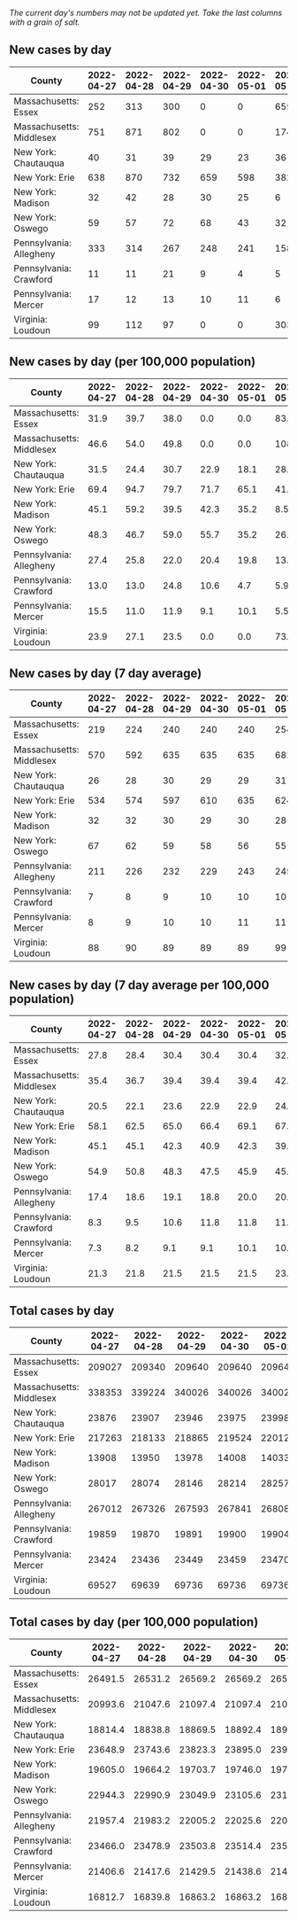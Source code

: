 _The current day's numbers may not be updated yet. Take the last columns with a grain of salt._
## New cases by day

| County | 2022-04-27 | 2022-04-28 | 2022-04-29 | 2022-04-30 | 2022-05-01 | 2022-05-02 | 2022-05-03 |
| --- | --- | --- | --- | --- | --- | --- | --- |
| Massachusetts: Essex | 252 | 313 | 300 | 0 | 0 | 655 |  |
| Massachusetts: Middlesex | 751 | 871 | 802 | 0 | 0 | 1748 |  |
| New York: Chautauqua | 40 | 31 | 39 | 29 | 23 | 36 |  |
| New York: Erie | 638 | 870 | 732 | 659 | 598 | 382 |  |
| New York: Madison | 32 | 42 | 28 | 30 | 25 | 6 |  |
| New York: Oswego | 59 | 57 | 72 | 68 | 43 | 32 |  |
| Pennsylvania: Allegheny | 333 | 314 | 267 | 248 | 241 | 158 | 196 |
| Pennsylvania: Crawford | 11 | 11 | 21 | 9 | 4 | 5 | 14 |
| Pennsylvania: Mercer | 17 | 12 | 13 | 10 | 11 | 6 | 10 |
| Virginia: Loudoun | 99 | 112 | 97 | 0 | 0 | 303 | 79 |

## New cases by day (per 100,000 population)

| County | 2022-04-27 | 2022-04-28 | 2022-04-29 | 2022-04-30 | 2022-05-01 | 2022-05-02 | 2022-05-03 |
| --- | --- | --- | --- | --- | --- | --- | --- |
| Massachusetts: Essex | 31.9 | 39.7 | 38.0 | 0.0 | 0.0 | 83.0 |  |
| Massachusetts: Middlesex | 46.6 | 54.0 | 49.8 | 0.0 | 0.0 | 108.5 |  |
| New York: Chautauqua | 31.5 | 24.4 | 30.7 | 22.9 | 18.1 | 28.4 |  |
| New York: Erie | 69.4 | 94.7 | 79.7 | 71.7 | 65.1 | 41.6 |  |
| New York: Madison | 45.1 | 59.2 | 39.5 | 42.3 | 35.2 | 8.5 |  |
| New York: Oswego | 48.3 | 46.7 | 59.0 | 55.7 | 35.2 | 26.2 |  |
| Pennsylvania: Allegheny | 27.4 | 25.8 | 22.0 | 20.4 | 19.8 | 13.0 | 16.1 |
| Pennsylvania: Crawford | 13.0 | 13.0 | 24.8 | 10.6 | 4.7 | 5.9 | 16.5 |
| Pennsylvania: Mercer | 15.5 | 11.0 | 11.9 | 9.1 | 10.1 | 5.5 | 9.1 |
| Virginia: Loudoun | 23.9 | 27.1 | 23.5 | 0.0 | 0.0 | 73.3 | 19.1 |

## New cases by day (7 day average)

| County | 2022-04-27 | 2022-04-28 | 2022-04-29 | 2022-04-30 | 2022-05-01 | 2022-05-02 | 2022-05-03 |
| --- | --- | --- | --- | --- | --- | --- | --- |
| Massachusetts: Essex | 219 | 224 | 240 | 240 | 240 | 254 |  |
| Massachusetts: Middlesex | 570 | 592 | 635 | 635 | 635 | 681 |  |
| New York: Chautauqua | 26 | 28 | 30 | 29 | 29 | 31 |  |
| New York: Erie | 534 | 574 | 597 | 610 | 635 | 624 |  |
| New York: Madison | 32 | 32 | 30 | 29 | 30 | 28 |  |
| New York: Oswego | 67 | 62 | 59 | 58 | 56 | 55 |  |
| Pennsylvania: Allegheny | 211 | 226 | 232 | 229 | 243 | 245 | 251 |
| Pennsylvania: Crawford | 7 | 8 | 9 | 10 | 10 | 10 | 11 |
| Pennsylvania: Mercer | 8 | 9 | 10 | 10 | 11 | 11 | 11 |
| Virginia: Loudoun | 88 | 90 | 89 | 89 | 89 | 99 | 99 |

## New cases by day (7 day average per 100,000 population)

| County | 2022-04-27 | 2022-04-28 | 2022-04-29 | 2022-04-30 | 2022-05-01 | 2022-05-02 | 2022-05-03 |
| --- | --- | --- | --- | --- | --- | --- | --- |
| Massachusetts: Essex | 27.8 | 28.4 | 30.4 | 30.4 | 30.4 | 32.2 |  |
| Massachusetts: Middlesex | 35.4 | 36.7 | 39.4 | 39.4 | 39.4 | 42.3 |  |
| New York: Chautauqua | 20.5 | 22.1 | 23.6 | 22.9 | 22.9 | 24.4 |  |
| New York: Erie | 58.1 | 62.5 | 65.0 | 66.4 | 69.1 | 67.9 |  |
| New York: Madison | 45.1 | 45.1 | 42.3 | 40.9 | 42.3 | 39.5 |  |
| New York: Oswego | 54.9 | 50.8 | 48.3 | 47.5 | 45.9 | 45.0 |  |
| Pennsylvania: Allegheny | 17.4 | 18.6 | 19.1 | 18.8 | 20.0 | 20.1 | 20.6 |
| Pennsylvania: Crawford | 8.3 | 9.5 | 10.6 | 11.8 | 11.8 | 11.8 | 13.0 |
| Pennsylvania: Mercer | 7.3 | 8.2 | 9.1 | 9.1 | 10.1 | 10.1 | 10.1 |
| Virginia: Loudoun | 21.3 | 21.8 | 21.5 | 21.5 | 21.5 | 23.9 | 23.9 |

## Total cases by day

| County | 2022-04-27 | 2022-04-28 | 2022-04-29 | 2022-04-30 | 2022-05-01 | 2022-05-02 | 2022-05-03 |
| --- | --- | --- | --- | --- | --- | --- | --- |
| Massachusetts: Essex | 209027 | 209340 | 209640 | 209640 | 209640 | 210295 |  |
| Massachusetts: Middlesex | 338353 | 339224 | 340026 | 340026 | 340026 | 341774 |  |
| New York: Chautauqua | 23876 | 23907 | 23946 | 23975 | 23998 | 24034 |  |
| New York: Erie | 217263 | 218133 | 218865 | 219524 | 220122 | 220504 |  |
| New York: Madison | 13908 | 13950 | 13978 | 14008 | 14033 | 14039 |  |
| New York: Oswego | 28017 | 28074 | 28146 | 28214 | 28257 | 28289 |  |
| Pennsylvania: Allegheny | 267012 | 267326 | 267593 | 267841 | 268082 | 268240 | 268436 |
| Pennsylvania: Crawford | 19859 | 19870 | 19891 | 19900 | 19904 | 19909 | 19923 |
| Pennsylvania: Mercer | 23424 | 23436 | 23449 | 23459 | 23470 | 23476 | 23486 |
| Virginia: Loudoun | 69527 | 69639 | 69736 | 69736 | 69736 | 70039 | 70118 |

## Total cases by day (per 100,000 population)

| County | 2022-04-27 | 2022-04-28 | 2022-04-29 | 2022-04-30 | 2022-05-01 | 2022-05-02 | 2022-05-03 |
| --- | --- | --- | --- | --- | --- | --- | --- |
| Massachusetts: Essex | 26491.5 | 26531.2 | 26569.2 | 26569.2 | 26569.2 | 26652.2 |  |
| Massachusetts: Middlesex | 20993.6 | 21047.6 | 21097.4 | 21097.4 | 21097.4 | 21205.8 |  |
| New York: Chautauqua | 18814.4 | 18838.8 | 18869.5 | 18892.4 | 18910.5 | 18938.9 |  |
| New York: Erie | 23648.9 | 23743.6 | 23823.3 | 23895.0 | 23960.1 | 24001.7 |  |
| New York: Madison | 19605.0 | 19664.2 | 19703.7 | 19746.0 | 19781.2 | 19789.7 |  |
| New York: Oswego | 22944.3 | 22990.9 | 23049.9 | 23105.6 | 23140.8 | 23167.0 |  |
| Pennsylvania: Allegheny | 21957.4 | 21983.2 | 22005.2 | 22025.6 | 22045.4 | 22058.4 | 22074.5 |
| Pennsylvania: Crawford | 23466.0 | 23478.9 | 23503.8 | 23514.4 | 23519.1 | 23525.0 | 23541.6 |
| Pennsylvania: Mercer | 21406.6 | 21417.6 | 21429.5 | 21438.6 | 21448.7 | 21454.2 | 21463.3 |
| Virginia: Loudoun | 16812.7 | 16839.8 | 16863.2 | 16863.2 | 16863.2 | 16936.5 | 16955.6 |
